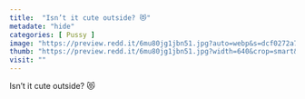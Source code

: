 ```yaml
---
title:  "Isn’t it cute outside? 😻"
metadate: "hide"
categories: [ Pussy ]
image: "https://preview.redd.it/6mu80jg1jbn51.jpg?auto=webp&s=dcf0272a7f4a3d6092b89558ab61c8e05f3a33ef"
thumb: "https://preview.redd.it/6mu80jg1jbn51.jpg?width=640&crop=smart&auto=webp&s=e1fcb3f00a9078f6ce54d20e89714917880bc05d"
visit: ""
---
```

Isn’t it cute outside? 😻

